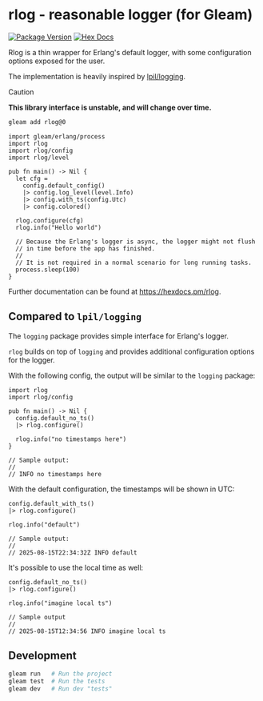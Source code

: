 # rlog - reasonable logger (for Gleam)

[![Package Version](https://img.shields.io/hexpm/v/reasonable_logger)](https://hex.pm/packages/reasonable_logger)
[![Hex Docs](https://img.shields.io/badge/hex-docs-ffaff3)](https://hexdocs.pm/reasonable_logger/)

Rlog is a thin wrapper for Erlang's default logger, with some
configuration options exposed for the user.

The implementation is heavily inspired by [lpil/logging](https://github.com/lpil/logging).

> [!CAUTION]
> **This library interface is unstable, and will change over time.**

```sh
gleam add rlog@0
```

```gleam
import gleam/erlang/process
import rlog
import rlog/config
import rlog/level

pub fn main() -> Nil {
  let cfg =
    config.default_config()
    |> config.log_level(level.Info)
    |> config.with_ts(config.Utc)
    |> config.colored()

  rlog.configure(cfg)
  rlog.info("Hello world")

  // Because the Erlang's logger is async, the logger might not flush
  // in time before the app has finished.
  //
  // It is not required in a normal scenario for long running tasks.
  process.sleep(100)
}
```

Further documentation can be found at <https://hexdocs.pm/rlog>.

## Compared to `lpil/logging`

The `logging` package provides simple interface for Erlang's logger.

`rlog` builds on top of `logging` and provides additional configuration
options for the logger.

With the following config, the output will be similar to the `logging`
package:

```gleam
import rlog
import rlog/config

pub fn main() -> Nil {
  config.default_no_ts()
  |> rlog.configure()

  rlog.info("no timestamps here")
}

// Sample output:
//
// INFO no timestamps here
```

With the default configuration, the timestamps will be shown in UTC:

```gleam
config.default_with_ts()
|> rlog.configure()

rlog.info("default")

// Sample output:
//
// 2025-08-15T22:34:32Z INFO default
```

It's possible to use the local time as well:

```gleam
config.default_no_ts()
|> rlog.configure()

rlog.info("imagine local ts")

// Sample output
//
// 2025-08-15T12:34:56 INFO imagine local ts
```


## Development

```sh
gleam run   # Run the project
gleam test  # Run the tests
gleam dev   # Run dev "tests"
```

